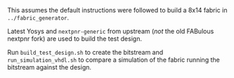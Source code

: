 This assumes the default instructions were followed to build a 8x14 fabric in `../fabric_generator`.

Latest Yosys and `nextpnr-generic` from upstream (_not_ the old FABulous nextpnr fork) are used
to build the test design.

Run `build_test_design.sh` to create the bitstream and `run_simulation_vhdl.sh` to compare a simulation
of the fabric running the bitstream against the design.
